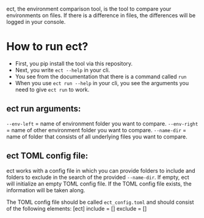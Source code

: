 ect, the environment comparison tool, is the tool to compare your environments on files. If there is a difference in files, the differences will be logged in your console.

# How to run ect?
- First, you pip install the tool via this repository.
- Next, you write `ect --help` in your cli.
- You see from the documentation that there is a command called `run`
- When you use `ect run --help` in your cli, you see the arguments you need to give `ect run` to work.

## ect run arguments:
`--env-left` = name of environment folder you want to compare.
`--env-right` = name of other environment folder you want to compare.
`--name-dir` = name of folder that consists of all underlying files you want to compare.

## ect TOML config file:
ect works with a config file in which you can provide folders to include and folders to exclude in the search of the provided `--name-dir`.
If empty, ect will initialize an empty TOML config file. If the TOML config file exists, the information will be taken along.

The TOML config file should be called `ect_config.toml` and should consist of the following elements:
[ect]
include = []
exclude = []
